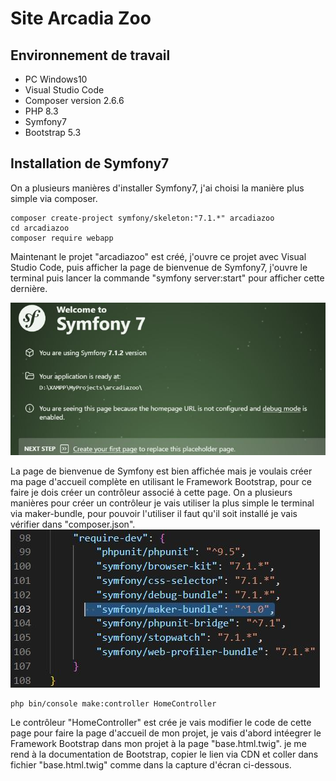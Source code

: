 # Site Arcadia Zoo
## Environnement de travail

- PC Windows10
- Visual Studio Code
- Composer version 2.6.6
- PHP 8.3
- Symfony7
- Bootstrap 5.3
  
## Installation de Symfony7
On a plusieurs manières d'installer Symfony7, j'ai choisi la manière plus simple via composer.
```
composer create-project symfony/skeleton:"7.1.*" arcadiazoo
cd arcadiazoo
composer require webapp
```
Maintenant le projet "arcadiazoo" est créé, j'ouvre ce projet avec Visual Studio Code, puis afficher la page de bienvenue de Symfony7, j'ouvre le terminal puis lancer la commande "symfony server:start"
pour afficher cette dernière.

![image](public/images/bienvenueSymfony.JPG)

La page de bienvenue de Symfony est bien affichée mais je voulais créer ma page d'accueil complète en utilisant le Framework Bootstrap, pour ce faire je dois créer un contrôleur associé à cette page. On a plusieurs manières pour créer un contrôleur je vais utiliser la plus simple le terminal via maker-bundle, pour pouvoir l'utiliser il faut qu'il soit installé je vais vérifier dans "composer.json".
![image](public/images/makerBundle.JPG)

```
php bin/console make:controller HomeController
```
Le contrôleur "HomeController" est crée je vais modifier le code de cette page pour faire la page d'accueil de mon projet, je vais d'abord intéegrer le Framework Bootstrap dans mon projet à la page "base.html.twig".
je me rend à la documentation de Bootstrap, copier le lien via CDN et coller dans fichier "base.html.twig" comme dans la capture d'écran ci-dessous.
